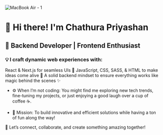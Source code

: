 ![MacBook Air - 1](https://github.com/user-attachments/assets/9989cb47-7b3b-4cd6-8d4c-d32e12939803)
# 👋 Hi there! I'm Chathura Priyashan
## 🚀 Backend Developer | Frontend Enthusiast

### 💡 I craft dynamic web experiences with:

React & Next.js for seamless UIs 🌟
JavaScript, CSS, SASS, & HTML to make ideas come alive 🎨
A solid backend mindset to ensure everything works like magic behind the scenes ✨
- ⚙️ When I’m not coding:
You might find me exploring new tech trends, fine-tuning my projects, or just enjoying a good laugh over a cup of coffee ☕.

- 🎯 Mission:
To build innovative and efficient solutions while having a ton of fun along the way!

🔗 Let’s connect, collaborate, and create something amazing together!




